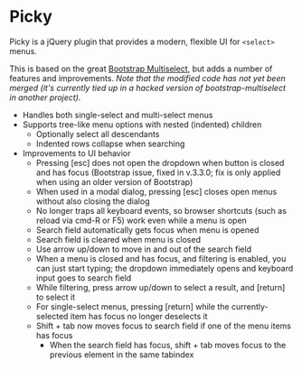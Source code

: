 # Picky

Picky is a jQuery plugin that provides a modern, flexible UI for `<select>` menus.

This is based on the great [Bootstrap Multiselect](http://davidstutz.github.io/bootstrap-multiselect/), but adds a number of features and improvements. _Note that the modified code has not yet been merged (it's currently tied up in a hacked version of bootstrap-multiselect in another project)._

- Handles both single-select and multi-select menus
- Supports tree-like menu options with nested (indented) children
  - Optionally select all descendants
  - Indented rows collapse when searching
- Improvements to UI behavior
  - Pressing [esc] does not open the dropdown when button is closed and has focus (Bootstrap issue, fixed in v.3.3.0; fix is only applied when using an older version of Bootstrap)
  - When used in a modal dialog, pressing [esc] closes open menus without also closing the dialog
  - No longer traps all keyboard events, so browser shortcuts (such as reload via cmd-R or F5) work even while a menu is open
  - Search field automatically gets focus when menu is opened
  - Search field is cleared when menu is closed
  - Use arrow up/down to move in and out of the search field
  - When a menu is closed and has focus, and filtering is enabled, you can just start typing; the dropdown immediately opens and keyboard input goes to search field
  - While filtering, press arrow up/down to select a result, and [return] to select it
  - For single-select menus, pressing [return] while the currently-selected item has focus no longer deselects it
  - Shift + tab now moves focus to search field if one of the menu items has focus
    - When the search field has focus, shift + tab moves focus to the previous element in the same tabindex

